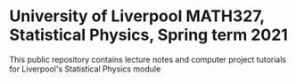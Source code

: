 # University of Liverpool MATH327, Statistical Physics, Spring term 2021
This public repository contains lecture notes and computer project tutorials for Liverpool's Statistical Physics module

